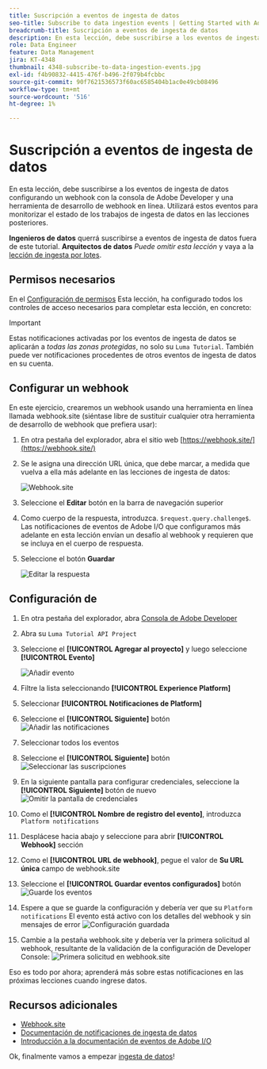 ```yaml
---
title: Suscripción a eventos de ingesta de datos
seo-title: Subscribe to data ingestion events | Getting Started with Adobe Experience Platform for Data Architects and Data Engineers
breadcrumb-title: Suscripción a eventos de ingesta de datos
description: En esta lección, debe suscribirse a los eventos de ingesta de datos configurando un webhook con la consola de Adobe Developer y una herramienta de desarrollo de webhook en línea. Utilizará estos eventos para monitorizar el estado de los trabajos de ingesta de datos en las lecciones posteriores.
role: Data Engineer
feature: Data Management
jira: KT-4348
thumbnail: 4348-subscribe-to-data-ingestion-events.jpg
exl-id: f4b90832-4415-476f-b496-2f079b4fcbbc
source-git-commit: 90f7621536573f60ac6585404b1ac0e49cb08496
workflow-type: tm+mt
source-wordcount: '516'
ht-degree: 1%

---
```


# Suscripción a eventos de ingesta de datos

<!--25min-->

En esta lección, debe suscribirse a los eventos de ingesta de datos configurando un webhook con la consola de Adobe Developer y una herramienta de desarrollo de webhook en línea. Utilizará estos eventos para monitorizar el estado de los trabajos de ingesta de datos en las lecciones posteriores.

**Ingenieros de datos** querrá suscribirse a eventos de ingesta de datos fuera de este tutorial.
**Arquitectos de datos** _Puede omitir esta lección_ y vaya a la [lección de ingesta por lotes](ingest-batch-data.md).

## Permisos necesarios

En el [Configuración de permisos](configure-permissions.md) Esta lección, ha configurado todos los controles de acceso necesarios para completar esta lección, en concreto:

<!--* Developer-role access to the `Luma Tutorial Platform` product profile (for API)
-->

>[!IMPORTANT]
>
> Estas notificaciones activadas por los eventos de ingesta de datos se aplicarán a _todas las zonas protegidas_, no solo su `Luma Tutorial`. También puede ver notificaciones procedentes de otros eventos de ingesta de datos en su cuenta.


## Configurar un webhook

En este ejercicio, crearemos un webhook usando una herramienta en línea llamada webhook.site (siéntase libre de sustituir cualquier otra herramienta de desarrollo de webhook que prefiera usar):

1. En otra pestaña del explorador, abra el sitio web [https://webhook.site/](https://webhook.site/)
1. Se le asigna una dirección URL única, que debe marcar, a medida que vuelva a ella más adelante en las lecciones de ingesta de datos:

   ![Webhook.site](assets/ioevents-webhook-home.png)
1. Seleccione el **Editar** botón en la barra de navegación superior
1. Como cuerpo de la respuesta, introduzca. `$request.query.challenge$`. Las notificaciones de eventos de Adobe I/O que configuramos más adelante en esta lección envían un desafío al webhook y requieren que se incluya en el cuerpo de respuesta.
1. Seleccione el botón **Guardar**

   ![Editar la respuesta](assets/ioevents-webhook-editResponse.png)

## Configuración de

1. En otra pestaña del explorador, abra [Consola de Adobe Developer](https://console.adobe.io/)
1. Abra su `Luma Tutorial API Project`
1. Seleccione el **[!UICONTROL Agregar al proyecto]** y luego seleccione **[!UICONTROL Evento]**

   ![Añadir evento](assets/ioevents-addEvents.png)
1. Filtre la lista seleccionando **[!UICONTROL Experience Platform]**
1. Seleccionar **[!UICONTROL Notificaciones de Platform]**
1. Seleccione el **[!UICONTROL Siguiente]** botón
   ![Añadir las notificaciones](assets/ioevents-addNotifications.png)
1. Seleccionar todos los eventos
1. Seleccione el **[!UICONTROL Siguiente]** botón
   ![Seleccionar las suscripciones](assets/ioevents-addSubscriptions.png)
1. En la siguiente pantalla para configurar credenciales, seleccione la **[!UICONTROL Siguiente]** botón de nuevo
   ![Omitir la pantalla de credenciales](assets/ioevents-clickNext.png)
1. Como el **[!UICONTROL Nombre de registro del evento]**, introduzca `Platform notifications`
1. Desplácese hacia abajo y seleccione para abrir **[!UICONTROL Webhook]** sección
1. Como el **[!UICONTROL URL de webhook]**, pegue el valor de **Su URL única** campo de webhook.site
1. Seleccione el **[!UICONTROL Guardar eventos configurados]** botón
   ![Guarde los eventos](assets/ioevents-addWebhook.png)
1. Espere a que se guarde la configuración y debería ver que su `Platform notifications` El evento está activo con los detalles del webhook y sin mensajes de error
   ![Configuración guardada](assets/ioevents-webhookConfigured.png)
1. Cambie a la pestaña webhook.site y debería ver la primera solicitud al webhook, resultante de la validación de la configuración de Developer Console:
   ![Primera solicitud en webhook.site](assets/ioevents-webhook-firstRequest.png)

Eso es todo por ahora; aprenderá más sobre estas notificaciones en las próximas lecciones cuando ingrese datos.

## Recursos adicionales

* [Webhook.site](https://webhook.site/)
* [Documentación de notificaciones de ingesta de datos](https://experienceleague.adobe.com/docs/experience-platform/ingestion/quality/subscribe-events.html)
* [Introducción a la documentación de eventos de Adobe I/O](https://www.adobe.io/apis/experienceplatform/events/docs.html)

Ok, finalmente vamos a empezar [ingesta de datos](ingest-batch-data.md)!
